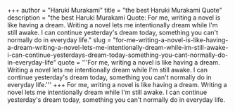 +++
author = "Haruki Murakami"
title = "the best Haruki Murakami Quote"
description = "the best Haruki Murakami Quote: For me, writing a novel is like having a dream. Writing a novel lets me intentionally dream while I'm still awake. I can continue yesterday's dream today, something you can't normally do in everyday life."
slug = "for-me-writing-a-novel-is-like-having-a-dream-writing-a-novel-lets-me-intentionally-dream-while-im-still-awake-i-can-continue-yesterdays-dream-today-something-you-cant-normally-do-in-everyday-life"
quote = '''For me, writing a novel is like having a dream. Writing a novel lets me intentionally dream while I'm still awake. I can continue yesterday's dream today, something you can't normally do in everyday life.'''
+++
For me, writing a novel is like having a dream. Writing a novel lets me intentionally dream while I'm still awake. I can continue yesterday's dream today, something you can't normally do in everyday life.
